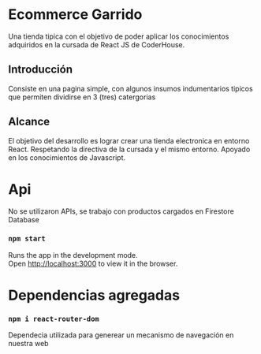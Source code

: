 # Ecommerce Garrido
Una tienda tipica con el objetivo de poder aplicar los conocimientos adquiridos en la cursada de React JS de CoderHouse.

## Introducción
Consiste en una pagina simple, con algunos insumos indumentarios tipicos que permiten dividirse en 3 (tres) catergorias

## Alcance
El objetivo del desarrollo es lograr crear una tienda electronica en entorno React.
Respetando la directiva de la cursada y el mismo entorno. Apoyado en los conocimientos de Javascript.

# Api 
No se utilizaron APIs, se trabajo con productos cargados en Firestore Database

### `npm start`

Runs the app in the development mode.\
Open [http://localhost:3000](http://localhost:3000) to view it in the browser.

# Dependencias agregadas 

### `npm i react-router-dom`
Dependecia utilizada para generear un mecanismo de navegación en nuestra web
